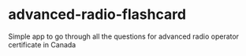 # advanced-radio-flashcard
Simple app to go through all the questions for advanced radio operator certificate in Canada

